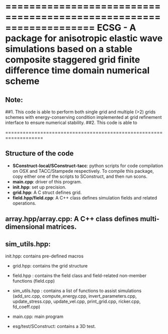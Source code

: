 ===================================================================
ECSG - A package for anisotropic elastic wave simulations based on a stable composite staggered grid finite difference time domain numerical scheme
===================================================================

## Note: 
##1. This code is able to perform both single grid and multiple (>2) grids schemes with energy-conserving condition implemented at grid refinement interface to ensure numerical stability.
##2. This code is able to 

===================================================================
## Structure of the code
* **SConstruct-local/SConstruct-tacc**: python scripts for code compilation on OSX and TACC/Stampede respectively. To compile this package, copy either one of the scripts to SConstruct, and then run scons.
* **main.cpp**: driver of this program.
* **init.hpp**: set up precision.
* **grid.hpp**: A C struct defines grid.
* **field.hpp/field.cpp**: A C++ class defines simulation fields and related operations.
## array.hpp/array.cpp: A C++ class defines multi-dimensional matrices.
## sim_utils.hpp: 

init.hpp: contains pre-defined macros

  * grid.hpp: contains the grid structure
  
  * field.hpp : contains the field class and field-related non-member functions (field.cpp)
    
  * sim_utils.hpp : contains a list of functions to assist simulations
     (add_src.cpp,
       compute_energy.cpp,
       invert_parameters.cpp,
       update_stress.cpp,
       update_vel.cpp,
       print_grid.cpp,
       ricker.cpp,
       fd_coeff.cpp)
    
  * main.cpp: main program
    
  * esg/test/SConstruct: contains a 3D test.
